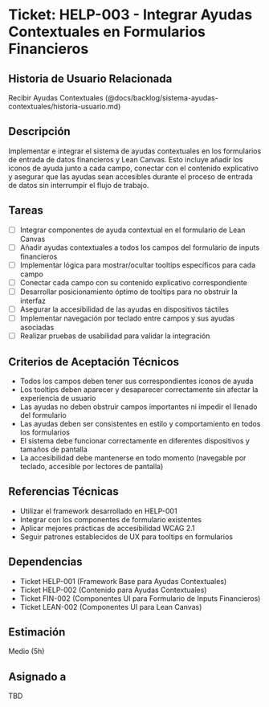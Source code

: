 # Ticket: HELP-003 - Integrar Ayudas Contextuales en Formularios Financieros

## Historia de Usuario Relacionada

Recibir Ayudas Contextuales (@docs/backlog/sistema-ayudas-contextuales/historia-usuario.md)

## Descripción

Implementar e integrar el sistema de ayudas contextuales en los formularios de entrada de datos financieros y Lean Canvas. Esto incluye añadir los iconos de ayuda junto a cada campo, conectar con el contenido explicativo y asegurar que las ayudas sean accesibles durante el proceso de entrada de datos sin interrumpir el flujo de trabajo.

## Tareas

- [ ] Integrar componentes de ayuda contextual en el formulario de Lean Canvas
- [ ] Añadir ayudas contextuales a todos los campos del formulario de inputs financieros
- [ ] Implementar lógica para mostrar/ocultar tooltips específicos para cada campo
- [ ] Conectar cada campo con su contenido explicativo correspondiente
- [ ] Desarrollar posicionamiento óptimo de tooltips para no obstruir la interfaz
- [ ] Asegurar la accesibilidad de las ayudas en dispositivos táctiles
- [ ] Implementar navegación por teclado entre campos y sus ayudas asociadas
- [ ] Realizar pruebas de usabilidad para validar la integración

## Criterios de Aceptación Técnicos

- Todos los campos deben tener sus correspondientes iconos de ayuda
- Los tooltips deben aparecer y desaparecer correctamente sin afectar la experiencia de usuario
- Las ayudas no deben obstruir campos importantes ni impedir el llenado del formulario
- Las ayudas deben ser consistentes en estilo y comportamiento en todos los formularios
- El sistema debe funcionar correctamente en diferentes dispositivos y tamaños de pantalla
- La accesibilidad debe mantenerse en todo momento (navegable por teclado, accesible por lectores de pantalla)

## Referencias Técnicas

- Utilizar el framework desarrollado en HELP-001
- Integrar con los componentes de formulario existentes
- Aplicar mejores prácticas de accesibilidad WCAG 2.1
- Seguir patrones establecidos de UX para tooltips en formularios

## Dependencias

- Ticket HELP-001 (Framework Base para Ayudas Contextuales)
- Ticket HELP-002 (Contenido para Ayudas Contextuales)
- Ticket FIN-002 (Componentes UI para Formulario de Inputs Financieros)
- Ticket LEAN-002 (Componentes UI para Lean Canvas)

## Estimación

Medio (5h)

## Asignado a

TBD
